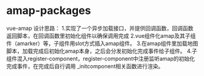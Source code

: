 # amap-packages

vue-amap 设计思路：
1.实现了一个异步加载接口，并提供回调函数，回调函数返回脚本，在回调函数里初始化组件以确保调用完成
2.vue组件化amap及其子组件（amarker）等，子组件用slot方式插入amap组件。
3.在amap组件里加载地图脚本，加载完成后初始化amap本身，之后会分发初始化完成事件给子组件。
4.子组件混入register-component，register-component中注册监听amap的初始化完成事件，在完成后自行调用
_initcomponent相关函数进行渲染。